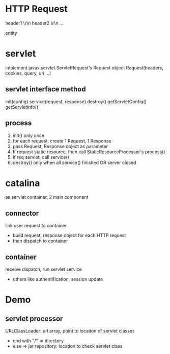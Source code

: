 # HTTP Request
header1 \r\n
header2 \r\n
...

entity


# servlet
implement javax.servlet.ServletRequest's Request object
Request(headers, cookies, query, uri ...)


## servlet interface method
init(config)
service(request, response)
destroy()
getServletConfig()
getServletInfo()

## process
1. init() only once
2. for each request, create 1 Request, 1 Response
3. pass Request, Response object as parameter
4. If request static resource, then call StaticResourceProcessor's process()
5. if req servlet, call service()
6. destroy() only when all service() finished OR server closed


# catalina
as servlet container, 2 main component
## connector
link user request to container
- build request, response object for each HTTP request
- then dispatch to container

## container
receive dispatch, run servlet service
- others like authentification, session update


# Demo
## servlet processor
URLClassLoader: url array, point to locaiton of servlet classes
- end with "/" => directory
- else => jar
repository: location to check servlet class









